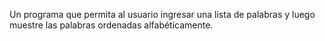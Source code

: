 Un programa que permita al usuario ingresar una lista de palabras y luego muestre las palabras ordenadas alfabéticamente.